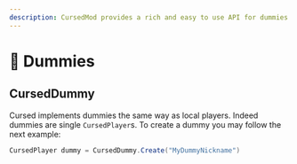 ```yaml
---
description: CursedMod provides a rich and easy to use API for dummies or NPCs.
---
```


# 🤖 Dummies

## CursedDummy

Cursed implements dummies the same way as local players. Indeed dummies are single `CursedPlayer`s. To create a dummy you may follow the next example:

```csharp
CursedPlayer dummy = CursedDummy.Create("MyDummyNickname")
```
